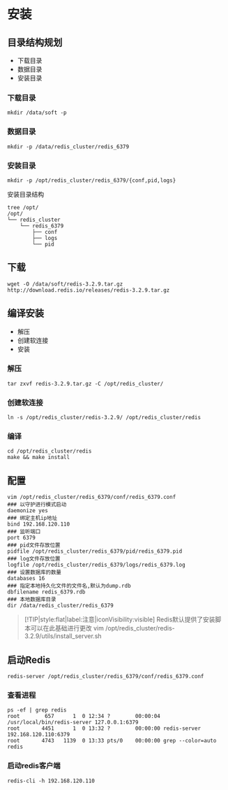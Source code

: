 # 安装

## 目录结构规划

+ 下载目录
+ 数据目录
+ 安装目录

### 下载目录
```
mkdir /data/soft -p
```
### 数据目录
```
mkdir -p /data/redis_cluster/redis_6379
```
### 安装目录
```
mkdir -p /opt/redis_cluster/redis_6379/{conf,pid,logs}
```
安装目录结构
```
tree /opt/
/opt/
└── redis_cluster
    └── redis_6379
        ├── conf
        ├── logs
        └── pid
```

## 下载
```
wget -O /data/soft/redis-3.2.9.tar.gz http://download.redis.io/releases/redis-3.2.9.tar.gz
```

## 编译安装

+ 解压
+ 创建软连接
+ 安装

### 解压
```
tar zxvf redis-3.2.9.tar.gz -C /opt/redis_cluster/
```
### 创建软连接
```
ln -s /opt/redis_cluster/redis-3.2.9/ /opt/redis_cluster/redis
```
### 编译
```
cd /opt/redis_cluster/redis
make && make install
```

## 配置
```
vim /opt/redis_cluster/redis_6379/conf/redis_6379.conf
### 以守护进行模式启动
daemonize yes
### 绑定主机ip地址
bind 192.168.120.110
### 监听端口
port 6379
### pid文件存放位置
pidfile /opt/redis_cluster/redis_6379/pid/redis_6379.pid
### log文件存放位置
logfile /opt/redis_cluster/redis_6379/logs/redis_6379.log
### 设置数据库的数量
databases 16
### 指定本地持久化文件的文件名,默认为dump.rdb
dbfilename redis_6379.rdb
### 本地数据库目录
dir /data/redis_cluster/redis_6379
```
> [!TIP|style:flat|label:注意|iconVisibility:visible] 
> Redis默认提供了安装脚本可以在此基础进行更改
> vim /opt/redis_cluster/redis-3.2.9/utils/install_server.sh 

## 启动Redis
```
redis-server /opt/redis_cluster/redis_6379/conf/redis_6379.conf
```

### 查看进程
```
ps -ef | grep redis
root        657      1  0 12:34 ?        00:00:04 /usr/local/bin/redis-server 127.0.0.1:6379
root       4451      1  0 13:32 ?        00:00:00 redis-server 192.168.120.110:6379
root       4743   1139  0 13:33 pts/0    00:00:00 grep --color=auto redis
```
### 启动redis客户端
```
redis-cli -h 192.168.120.110
```


